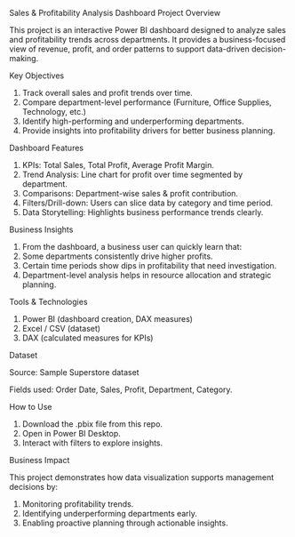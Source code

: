 Sales & Profitability Analysis Dashboard
Project Overview

This project is an interactive Power BI dashboard designed to analyze sales and profitability trends across departments. It provides a business-focused view of revenue, profit, and order patterns to support data-driven decision-making.

Key Objectives

1. Track overall sales and profit trends over time.
2. Compare department-level performance (Furniture, Office Supplies, Technology, etc.)
3. Identify high-performing and underperforming departments.
4. Provide insights into profitability drivers for better business planning.

Dashboard Features

1. KPIs: Total Sales, Total Profit, Average Profit Margin.
2. Trend Analysis: Line chart for profit over time segmented by department.
3. Comparisons: Department-wise sales & profit contribution.
4. Filters/Drill-down: Users can slice data by category and time period.
5. Data Storytelling: Highlights business performance trends clearly.

Business Insights

1. From the dashboard, a business user can quickly learn that:
2. Some departments consistently drive higher profits.
3. Certain time periods show dips in profitability that need investigation.
4. Department-level analysis helps in resource allocation and strategic planning.

Tools & Technologies

1. Power BI (dashboard creation, DAX measures)
2. Excel / CSV (dataset)
3. DAX (calculated measures for KPIs)

Dataset

Source: Sample Superstore dataset

Fields used: Order Date, Sales, Profit, Department, Category.

How to Use

1. Download the .pbix file from this repo.
2. Open in Power BI Desktop.
3. Interact with filters to explore insights.

Business Impact

This project demonstrates how data visualization supports management decisions by:

1. Monitoring profitability trends.
2. Identifying underperforming departments early.
3. Enabling proactive planning through actionable insights.
